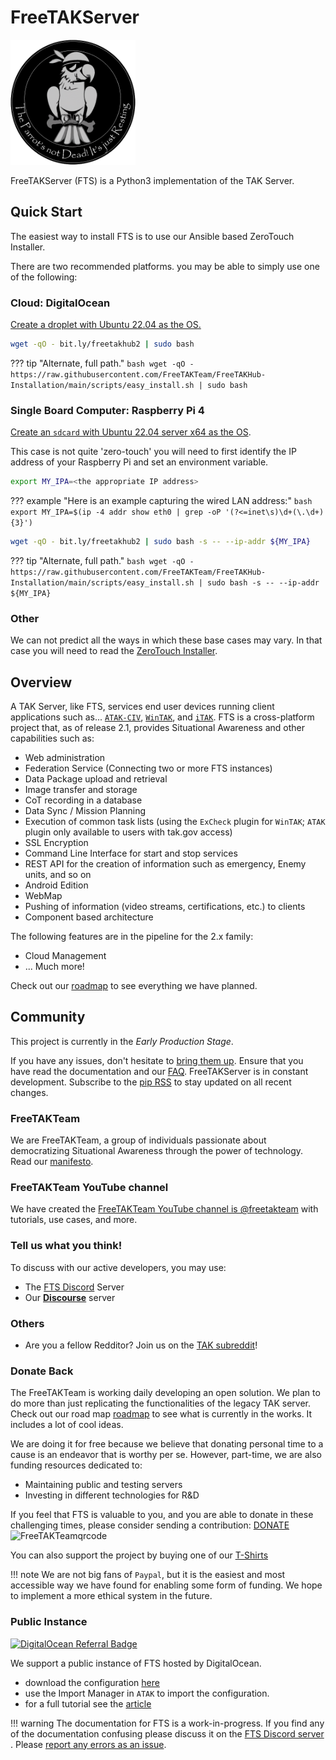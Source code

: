 # FreeTAKServer


<img src="assets/FTSLOGOv2.png" width="200" height="200" alt="FTS Logo">

FreeTAKServer (FTS) is a Python3 implementation of the TAK Server.

## Quick Start

The easiest way to install FTS is to use our Ansible based ZeroTouch Installer.

There are two recommended platforms.
you may be able to simply use one of the following:

### Cloud: DigitalOcean 

[Create a droplet with Ubuntu 22.04 as the OS.](./Installation/platform/Cloud/overview.md)
```bash
wget -qO - bit.ly/freetakhub2 | sudo bash
```
??? tip "Alternate, full path."
    ```bash
    wget -qO - https://raw.githubusercontent.com/FreeTAKTeam/FreeTAKHub-Installation/main/scripts/easy_install.sh | sudo bash
    ```

### Single Board Computer: Raspberry Pi 4

[Create an `sdcard` with Ubuntu 22.04 server x64 as the OS](./Installation/platform/RaspberryPi/Installation.md).

This case is not quite 'zero-touch' you will need to first identify the IP address of your Raspberry Pi
and set an environment variable.
```bash
export MY_IPA=<the appropriate IP address>
```
??? example "Here is an example capturing the wired LAN address:"
    ```bash
    export MY_IPA=$(ip -4 addr show eth0 | grep -oP '(?<=inet\s)\d+(\.\d+){3}')
    ```

```bash
wget -qO - bit.ly/freetakhub2 | sudo bash -s -- --ip-addr ${MY_IPA}
```
??? tip "Alternate, full path."
    ```bash
    wget -qO - https://raw.githubusercontent.com/FreeTAKTeam/FreeTAKHub-Installation/main/scripts/easy_install.sh | sudo bash -s -- --ip-addr ${MY_IPA}
    ```

### Other

We can not predict all the ways in which these base cases may vary.
In that case you will need to read the [ZeroTouch Installer](Installation/mechanism/Ansible/ZeroTouchInstall.md).

## Overview

A TAK Server, like FTS, services end user devices running client applications such as...
[`ATAK-CIV`](https://play.google.com/store/apps/details?id=com.atakmap.app.civ),
[`WinTAK`](https://www.civtak.org/2020/09/23/wintak-is-publicly-available/),
and [`iTAK`](https://apps.apple.com/us/app/itak/id1561656396).
FTS is a cross-platform project that,
as of release 2.1,
provides Situational Awareness and other capabilities such as:

- Web administration
- Federation Service (Connecting two or more FTS instances)
- Data Package upload and retrieval
- Image transfer and storage
- CoT recording in a database
-  Data Sync / Mission Planning
- Execution of common task lists (using the `ExCheck` plugin for `WinTAK`; `ATAK` plugin only available to users with tak.gov access)
- SSL Encryption
- Command Line Interface for start and stop services
- REST API for the creation of information such as emergency, Enemy units, and so on
- Android Edition
- WebMap
- Pushing of information (video streams, certifications, etc.) to clients
- Component based architecture

The following features are in the pipeline  for the 2.x family:

 - Cloud Management
 - ... Much more!

Check out our [roadmap](https://github.com/FreeTAKTeam/FreeTakServer/milestones?direction=asc&sort=due_date&state=open) to see everything we have planned.

## Community
This project is currently in the *Early Production Stage*.

If you have any issues, don't hesitate to [bring them up](https://github.com/Tapawingo/FreeTakServer/issues).
Ensure that you have read the documentation and our [FAQ](About/FAQ.md).
FreeTAKServer is in constant development.
Subscribe to the [pip RSS](https://pypi.org/rss/project/freetakserver/releases.xml) to stay updated on all recent changes.

### FreeTAKTeam
We are FreeTAKTeam, a group of individuals passionate about democratizing Situational Awareness through the power of technology.
Read our [manifesto](About/Manifesto.md).

### FreeTAKTeam YouTube channel
We have created the [FreeTAKTeam YouTube channel is @freetakteam](https://www.youtube.com/@freetakteam) with tutorials, use cases, and more.

### Tell us what you think!
To discuss with our active developers, you may use:
- The [FTS Discord](https://discord.gg/m8cBzQM2te) Server
- Our [**Discourse**](https://freetakteam.discourse.group/) server 

### Others
 - Are you a fellow Redditor? Join us on the [TAK subreddit](https://www.reddit.com/r/ATAK/)!

### Donate Back
The FreeTAKTeam is working daily developing an open solution.
We plan to do more than just replicating the functionalities of the legacy TAK server.
Check out our road map [roadmap](https://github.com/FreeTAKTeam/FreeTakServer/milestones?direction=asc&sort=due_date&state=open) to see what is currently in the works.
It includes a lot of cool ideas.

We are doing it for free because
we believe that donating personal time to a cause is an endeavor that is worthy per se.
However, part-time, we are also funding resources dedicated to:

- Maintaining public and testing servers
- Investing in different technologies for R&D

If you feel that FTS is valuable to you,
and you are able to donate in these challenging times,
please consider sending a contribution: [DONATE](https://www.paypal.com/cgi-bin/webscr?cmd=_donations&business=brothercorvo%40gmail.com&item_name=FreeTAKServer+R%26D&currency_code=CAD&source=url)
![FreeTAKTeamqrcode](https://user-images.githubusercontent.com/60719165/162584843-b7121ff7-40d9-4499-b274-a3ff87c3e587.png)

You can also support the project by buying one of our [T-Shirts](http://tee.pub/lic/elARpZYCmaw)

!!! note
    We are not big fans of `Paypal`,
    but it is the easiest and most accessible way we have found for enabling some form of funding.
    We hope to implement a more ethical system in the future.

### Public Instance

[![DigitalOcean Referral Badge](https://web-platforms.sfo2.cdn.digitaloceanspaces.com/WWW/Badge%201.svg)](https://www.digitalocean.com/?refcode=f107fe7b7131&utm_campaign=Referral_Invite&utm_medium=Referral_Program&utm_source=badge)

We support a public instance of FTS hosted by DigitalOcean.

- download the configuration [here](assets/fts-official-pub.zip)
- use the Import Manager in `ATAK` to import the configuration.
- for a full tutorial see the [article](About/PubServer.md)

!!! warning
    The documentation for FTS is a work-in-progress.
    If you find any of the documentation confusing please discuss it on the [FTS Discord server](https://discord.gg/m8cBzQM2te) .
    Please [report any errors as an issue](https://github.com/FreeTAKTeam/FreeTAKServer-User-Docs/issue).
    